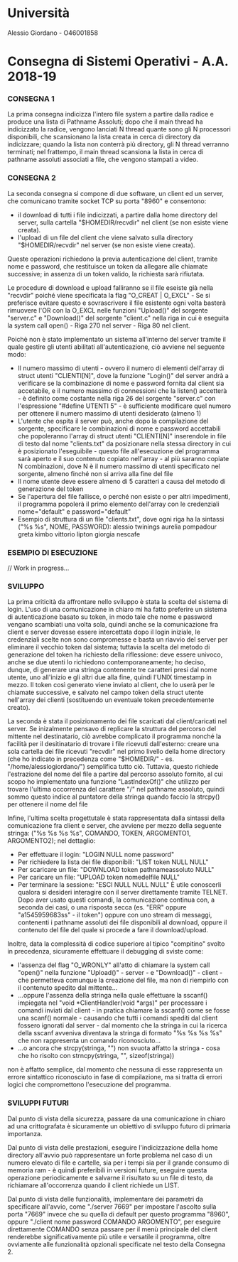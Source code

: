 # Università
Alessio Giordano - O46001858

# Consegna di Sistemi Operativi - A.A. 2018-19

### CONSEGNA 1
La prima consegna indicizza l'intero file system a partire dalla radice e produce una lista di Pathname Assoluti; dopo che il main thread ha indicizzato la radice, vengono lanciati N thread quante sono gli N processori disponibili, che scansionano la lista creata in cerca di directory da indicizzare; quando la lista non conterrà più directory, gli N thread verranno terminati; nel frattempo, il main thread scansiona la lista in cerca di pathname assoluti associati a file, che vengono stampati a video.

### CONSEGNA 2
La seconda consegna si compone di due software, un client ed un server, che comunicano tramite socket TCP su porta "8960" e consentono:
- il download di tutti i file indicizzati, a partire dalla home directory del server, sulla cartella "$HOMEDIR/recvdir" nel client (se non esiste viene creata).
- l'upload di un file del client che viene salvato sulla directory "$HOMEDIR/recvdir" nel server (se non esiste viene creata).

Queste operazioni richiedono la previa autenticazione del client, tramite nome e password, che restituisce un token da allegare alle chiamate successive; in assenza di un token valido, la richiesta sarà rifiutata.

Le procedure di download e upload falliranno se il file eseiste già nella "recvdir" poiché viene specificata la flag "O_CREAT | O_EXCL" - Se si preferisce evitare questo e sovrascrivere il file esistente ogni volta basterà rimuovere l'OR con la O_EXCL nelle funzioni "Upload()" del sorgente "server.c" e "Download()" del sorgente "client.c" nella riga in cui è eseguita la system call open() - Riga 270 nel server - Riga 80 nel client.

Poichè non è stato implementato un sistema all'interno del server tramite il quale gestire gli utenti abilitati all'autenticazione, ciò avviene nel seguente modo:
- Il numero massimo di utenti - ovvero il numero di elementi dell'array di struct utenti "CLIENTI[N]", dove la funzione "Login()" del server andrà a verificare se la combinazione di nome e password fornita dal client sia accetabile, e il numero massimo di connessioni che la listen() accetterà - è definito come costante nella riga 26 del sorgente "server.c" con l'espressione "#define UTENTI 5" - è sufficiente modificare quel numero per ottenere il numero massimo di utenti desiderato (almeno 1)
- L'utente che ospita il server può, anche dopo la compilazione del sorgente, specificare le combinazioni di nome e password accettabili che popoleranno l'array di struct utenti "CLIENTI[N]" inserendole in file di testo dal nome "clients.txt" da posizionare nella stessa directory in cui è posizionato l'eseguibile - questo file all'esecuzione del programma sarà aperto e il suo contenuto copiato nell'array - al più saranno copiate N combinazioni, dove N è il numero massimo di utenti specificato nel sorgente, almeno finché non si arriva alla fine del file
- Il nome utente deve essere almeno di 5 caratteri a causa del metodo di generazione del token
- Se l'apertura del file fallisce, o perché non esiste o per altri impedimenti, il programma popolerà il primo elemento dell'array con le credenziali nome="default" e password="default"
- Esempio di struttura di un file "clients.txt", dove ogni riga ha la sintassi ("%s %s", NOME, PASSWORD):
	alessio twinings
	aurelia pompadour
	greta kimbo
	vittorio lipton
	giorgia nescafe

### ESEMPIO DI ESECUZIONE
// Work in progress...

### SVILUPPO
La prima criticità da affrontare nello sviluppo è stata la scelta del sistema di login. L'uso di una comunicazione in chiaro mi ha fatto preferire un sistema di autenticazione basato su token, in modo tale che nome e password vengano scambiati una volta sola, quindi anche se la comunicazione fra client e server dovesse essere intercettata dopo il login iniziale, le credenziali scelte non sono compromesse e basta un riavvio del server per eliminare il vecchio token dal sistema; tuttavia la scelta del metodo di generazione del token ha richiesto della riflessione: deve essere univoco, anche se due utenti lo richiedono contemporaneamente; ho deciso, dunque, di generare una stringa contenente tre caratteri presi dal nome utente, uno all'inizio e gli altri due alla fine, quindi l'UNIX timestamp in mezzo. Il token così generato viene inviato al client, che lo userà per le chiamate successive, e salvato nel campo token della struct utente nell'array dei clienti (sostituendo un eventuale token precedentemente creato).

La seconda è stata il posizionamento dei file scaricati dal client/caricati nel server. Se inizalmente pensavo di replicare la struttura del percorso del mittente nel destinatario, ciò avrebbe complicato il programma nonché la facilità per il desitinatario di trovare i file ricevuti dall'esterno: creare una sola cartella dei file ricevuti "recvdir" nel primo livello della home directory (che ho indicato in precedenza come "$HOMEDIR/" - es. "/home/alessiogiordano/") semplifica tutto ciò. Tuttavia, questo richiede l'estrazione del nome del file a partire dal percorso assoluto fornito, al cui scopo ho implementato una funzione "LastIndexOf()" che utilizzo per trovare l'ultima occorrenza del carattere "/" nel pathname assoluto, quindi sommo questo indice al puntatore della stringa quando faccio la strcpy() per ottenere il nome del file

Infine, l'ultima scelta progettutale è stata rappresentata dalla sintassi della comunicazione fra client e server, che avviene per mezzo della seguente stringa: ("%s %s %s %s", COMANDO, TOKEN, ARGOMENTO1, ARGOMENTO2); nel dettaglio:
- Per effettuare il login: "LOGIN NULL nome password"
- Per richiedere la lista dei file disponibili: "LIST token NULL NULL"
- Per scaricare un file: "DOWNLOAD token pathnameassoluto NULL"
- Per caricare un file: "UPLOAD token nomedelfile NULL"
- Per terminare la sessione: "ESCI NULL NULL NULL"
È utile conoscerli qualora si desideri interagire con il server direttamente tramite TELNET.
Dopo aver usato questi comandi, la comunicazione continua con, a seconda dei casi, o una risposta secca (es. "ERR" oppure "a1545959683ss" - il token") oppure con uno stream di messaggi, contenenti i pathname assoluti dei file disponibili al download, oppure il contenuto del file del quale si procede a fare il download/upload.

Inoltre, data la complessità di codice superiore al tipico "compitino" svolto in precedenza, sicuramente effettuare il debugging di sviste come: 

- l'assenza del flag "O_WRONLY" all'atto di chiamare la system call "open()" nella funzione "Upload()" - server - e "Download()" - client - che permetteva comunque la creazione del file, ma non di riempirlo con il contenuto spedito dal mittente...
- ...oppure l'assenza della stringa nella quale effettuare la sscanf() impiegata nel "void *ClientHandler(void *args)" per processare i comandi inviati dal client - in pratica chiamare la sscanf() come se fosse una scanf() normale - causando che tutti i comandi spediti dal client fossero ignorati dal server - dal momento che la stringa in cui la ricerca della sscanf avveniva diventava la stringa di formato "%s %s %s %s" che non rappresenta un comando riconosciuto...
- ...o ancora che strcpy(stringa, "") non svuota affatto la stringa - cosa che ho risolto con strncpy(stringa, "", sizeof(stringa))

non è affatto semplice, dal momento che nessuna di esse rappresenta un errore sintattico riconosciuto in fase di compilazione, ma si tratta di errori logici che compromettono l'esecuzione del programma.

### SVILUPPI FUTURI
Dal punto di vista della sicurezza, passare da una comunicazione in chiaro ad una crittografata è sicuramente un obiettivo di sviluppo futuro di primaria importanza.

Dal punto di vista delle prestazioni, eseguire l'indicizzazione della home directory all'avvio può rappresentare un forte problema nel caso di un numero elevato di file e cartelle, sia per i tempi sia per il grande consumo di memoria ram - è quindi preferibili in versioni future, eseguire questa operazione periodicamente e salvarne il risultato su un file di testo, da richiamare all'occorrenza quando il client richiede un LIST.

Dal punto di vista delle funzionalità, implementare dei parametri da specificare all'avvio, come "./server 7669" per impostare l'ascolto sulla porta "7669" invece che su quella di default per questo programma "8960", oppure "./client nome password COMANDO ARGOMENTO", per eseguire direttamente COMANDO senza passare per il menù principale del client renderebbe significativamente più utile e versatile il programma, oltre ovviamente alle funzionalità opzionali specificate nel testo della Consegna 2.
